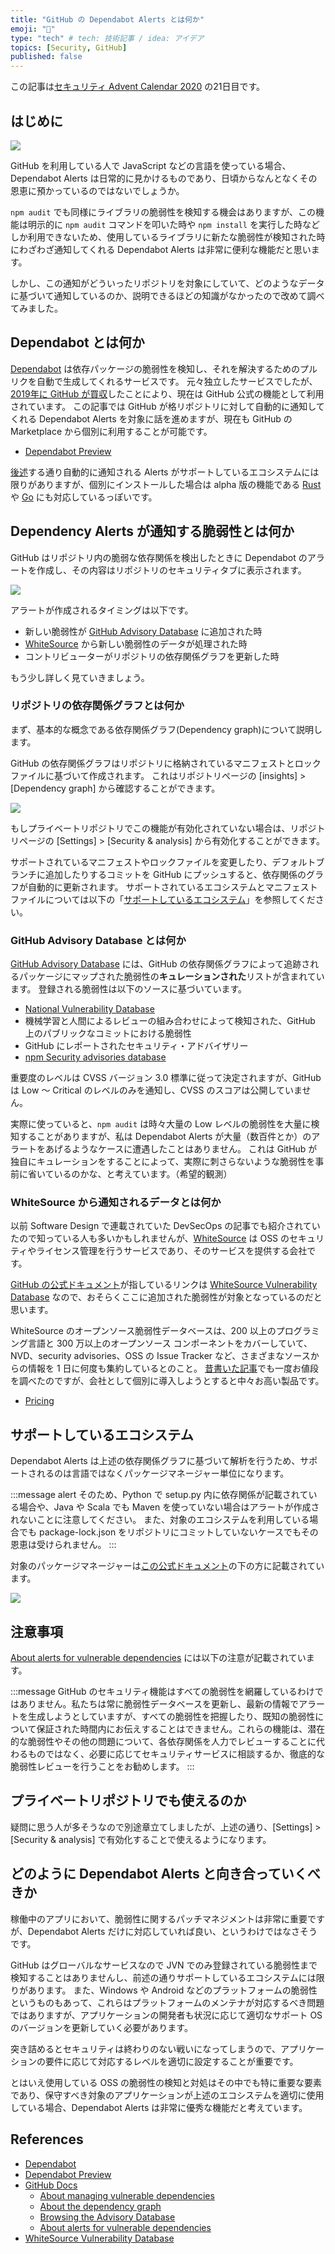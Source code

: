 ```yaml
---
title: "GitHub の Dependabot Alerts とは何か"
emoji: "🤔"
type: "tech" # tech: 技術記事 / idea: アイデア
topics: [Security, GitHub]
published: false
---
```


この記事は[セキュリティ Advent Calendar 2020](https://qiita.com/advent-calendar/2020/security) の21日目です。

## はじめに

![](https://storage.googleapis.com/zenn-user-upload/brcdms04eyeqop5lm2ja3uzdwu4p)

GitHub を利用している人で JavaScript などの言語を使っている場合、Dependabot Alerts は日常的に見かけるものであり、日頃からなんとなくその恩恵に預かっているのではないでしょうか。

`npm audit` でも同様にライブラリの脆弱性を検知する機会はありますが、この機能は明示的に `npm audit` コマンドを叩いた時や `npm install` を実行した時などしか利用できないため、使用しているライブラリに新たな脆弱性が検知された時にわざわざ通知してくれる Dependabot Alerts は非常に便利な機能だと思います。

しかし、この通知がどういったリポジトリを対象にしていて、どのようなデータに基づいて通知しているのか、説明できるほどの知識がなかったので改めて調べてみました。

## Dependabot とは何か

[Dependabot](https://dependabot.com/) は依存パッケージの脆弱性を検知し、それを解決するためのプルリクを自動で生成してくれるサービスです。
元々独立したサービスでしたが、[2019年に GitHub が買収](https://dependabot.com/blog/hello-github/)したことにより、現在は GitHub 公式の機能として利用されています。
この記事では GitHub が格リポジトリに対して自動的に通知してくれる Dependabot Alerts を対象に話を進めますが、現在も GitHub の Marketplace から個別に利用することが可能です。

- [Dependabot Preview](https://github.com/marketplace/dependabot-preview)

[後述](#サポートしているエコシステム)する通り自動的に通知される Alerts がサポートしているエコシステムには限りがありますが、個別にインストールした場合は alpha 版の機能である [Rust](https://dependabot.com/rust/) や [Go](https://dependabot.com/go/) にも対応しているっぽいです。


## Dependency Alerts が通知する脆弱性とは何か

GitHub はリポジトリ内の脆弱な依存関係を検出したときに Dependabot のアラートを作成し、その内容はリポジトリのセキュリティタブに表示されます。

![](https://storage.googleapis.com/zenn-user-upload/dy54fbpz3lx5zxkk1ur7bdyp294i)

アラートが作成されるタイミングは以下です。

- 新しい脆弱性が [GitHub Advisory Database](https://github.com/advisories) に追加された時
- [WhiteSource](https://www.whitesourcesoftware.com/vulnerability-database/) から新しい脆弱性のデータが処理された時
- コントリビューターがリポジトリの依存関係グラフを更新した時

もう少し詳しく見ていきましょう。

### リポジトリの依存関係グラフとは何か

まず、基本的な概念である依存関係グラフ(Dependency graph)について説明します。

GitHub の依存関係グラフはリポジトリに格納されているマニフェストとロックファイルに基づいて作成されます。
これはリポジトリページの [insights] > [Dependency graph] から確認することができます。

![](https://storage.googleapis.com/zenn-user-upload/7fxp4xye4h99mb40pkpj29xxoik7)

もしプライベートリポジトリでこの機能が有効化されていない場合は、リポジトリページの [Settings] > [Security & analysis] から有効化することができます。

サポートされているマニフェストやロックファイルを変更したり、デフォルトブランチに追加したりするコミットを GitHub にプッシュすると、依存関係のグラフが自動的に更新されます。
サポートされているエコシステムとマニフェストファイルについては以下の「[サポートしているエコシステム](#サポートしているエコシステム)」を参照してください。

### GitHub Advisory Database とは何か

[GitHub Advisory Database](https://github.com/advisories) には、GitHub の依存関係グラフによって追跡されるパッケージにマップされた脆弱性の**キュレーションされた**リストが含まれています。
登録される脆弱性は以下のソースに基づいています。

- [National Vulnerability Database](https://nvd.nist.gov/)
- 機械学習と人間によるレビューの組み合わせによって検知された、GitHub 上のパブリックなコミットにおける脆弱性
- GitHub にレポートされたセキュリティ・アドバイザリー
- [npm Security advisories database](https://www.npmjs.com/advisories)

重要度のレベルは CVSS バージョン 3.0 標準に従って決定されますが、GitHub は Low 〜 Critical のレベルのみを通知し、CVSS のスコアは公開していません。

実際に使っていると、`npm audit` は時々大量の Low レベルの脆弱性を大量に検知することがありますが、私は Dependabot Alerts が大量（数百件とか）のアラートをあげるようなケースに遭遇したことはありません。
これは GitHub が独自にキュレーションをすることによって、実際に刺さらないような脆弱性を事前に省いているのかな、と考えています。（希望的観測）

### WhiteSource から通知されるデータとは何か

以前 Software Design で連載されていた DevSecOps の記事でも紹介されていたので知っている人も多いかもしれませんが、[WhiteSource](https://www.whitesourcesoftware.com/) は OSS のセキュリティやライセンス管理を行うサービスであり、そのサービスを提供する会社です。

[GitHub の公式ドキュメント](https://docs.github.com/ja/free-pro-team@latest/github/managing-security-vulnerabilities/about-alerts-for-vulnerable-dependencies#detection-of-vulnerable-dependencies)が指しているリンクは [WhiteSource Vulnerability Database](https://www.whitesourcesoftware.com/vulnerability-database/#) なので、おそらくここに追加された脆弱性が対象となっているのだと思います。

WhiteSource のオープンソース脆弱性データベースは、200 以上のプログラミング言語と 300 万以上のオープンソース コンポーネントをカバーしていて、NVD、security advisories、OSS の Issue Tracker など、さまざまなソースからの情報を 1 日に何度も集約しているとのこと。
[昔書いた記事](https://qiita.com/yuuhu04/items/b2851dedfaa59d634b65)でも一度お値段を調べたのですが、会社として個別に導入しようとすると中々お高い製品です。
- [Pricing](https://www.whitesourcesoftware.com/whitesource-pricing/)

## サポートしているエコシステム

Dependabot Alerts は上述の依存関係グラフに基づいて解析を行うため、サポートされるのは言語ではなくパッケージマネージャー単位になります。

:::message alert
そのため、Python で setup.py 内に依存関係が記載されている場合や、Java や Scala でも Maven を使っていない場合はアラートが作成されないことに注意してください。
また、対象のエコシステムを利用している場合でも package-lock.json をリポジトリにコミットしていないケースでもその恩恵は受けられません。
:::

対象のパッケージマネージャーは[この公式ドキュメント](https://docs.github.com/ja/free-pro-team@latest/github/visualizing-repository-data-with-graphs/about-the-dependency-graph)の下の方に記載されています。

![](https://storage.googleapis.com/zenn-user-upload/z95q1tpixbh7iw15q5i5j0eoby2p)

## 注意事項

[About alerts for vulnerable dependencies](https://docs.github.com/ja/free-pro-team@latest/github/managing-security-vulnerabilities/about-alerts-for-vulnerable-dependencies) には以下の注意が記載されています。

:::message
GitHub のセキュリティ機能はすべての脆弱性を網羅しているわけではありません。私たちは常に脆弱性データベースを更新し、最新の情報でアラートを生成しようとしていますが、すべての脆弱性を把握したり、既知の脆弱性について保証された時間内にお伝えすることはできません。これらの機能は、潜在的な脆弱性やその他の問題について、各依存関係を人力でレビューすることに代わるものではなく、必要に応じてセキュリティサービスに相談するか、徹底的な脆弱性レビューを行うことをお勧めします。
:::

## プライベートリポジトリでも使えるのか

疑問に思う人が多そうなので別途章立てしましたが、上述の通り、[Settings] > [Security & analysis] で有効化することで使えるようになります。

## どのように Dependabot Alerts と向き合っていくべきか

稼働中のアプリにおいて、脆弱性に関するパッチマネジメントは非常に重要ですが、Dependabot Alerts だけに対応していれば良い、というわけではなさそうです。

GitHub はグローバルなサービスなので JVN でのみ登録されている脆弱性まで検知することはありませんし、前述の通りサポートしているエコシステムには限りがあります。
また、Windows や Android などのプラットフォームの脆弱性というものもあって、これらはプラットフォームのメンテナが対応するべき問題ではありますが、アプリケーションの開発者も状況に応じて適切なサポート OS のバージョンを更新していく必要があります。

突き詰めるとセキュリティは終わりのない戦いになってしまうので、アプリケーションの要件に応じて対応するレベルを適切に設定することが重要です。

とはいえ使用している OSS の脆弱性の検知と対処はその中でも特に重要な要素であり、保守すべき対象のアプリケーションが上述のエコシステムを適切に使用している場合、Dependabot Alerts は非常に優秀な機能だと考えています。

## References

- [Dependabot](https://dependabot.com/)
- [Dependabot Preview](https://github.com/marketplace/dependabot-preview)
- [GitHub Docs](https://docs.github.com/ja)
  - [About managing vulnerable dependencies](https://docs.github.com/ja/free-pro-team@latest/github/managing-security-vulnerabilities/about-managing-vulnerable-dependencies)
  - [About the dependency graph](https://docs.github.com/ja/free-pro-team@latest/github/visualizing-repository-data-with-graphs/about-the-dependency-graph)
  - [Browsing the Advisory Database](https://docs.github.com/ja/free-pro-team@latest/github/managing-security-vulnerabilities/browsing-security-vulnerabilities-in-the-github-advisory-database)
  - [About alerts for vulnerable dependencies](https://docs.github.com/ja/free-pro-team@latest/github/managing-security-vulnerabilities/about-alerts-for-vulnerable-dependencies)
- [WhiteSource Vulnerability Database](https://www.whitesourcesoftware.com/vulnerability-database/)